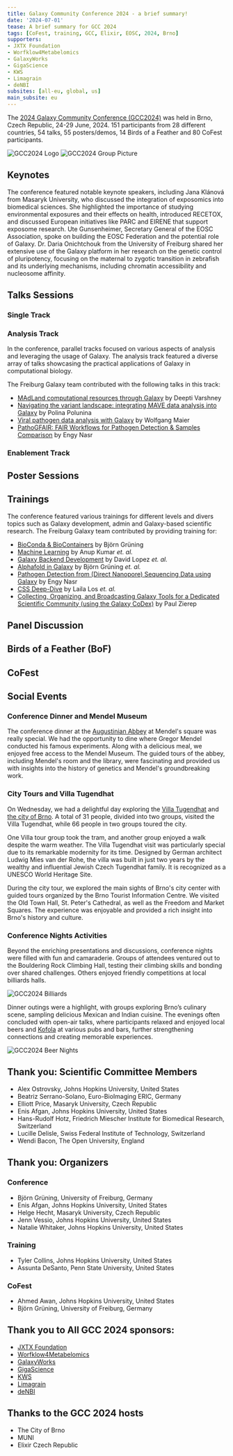 ```yaml
---
title: Galaxy Community Conference 2024 - a brief summary!
date: '2024-07-01'
tease: A brief summary for GCC 2024
tags: [CoFest, training, GCC, Elixir, EOSC, 2024, Brno]
supporters:
- JXTX Foundation
- Worfklow4Metabelomics
- GalaxyWorks
- GigaScience
- KWS
- Limagrain
- deNBI
subsites: [all-eu, global, us]
main_subsite: eu
---
```



The [2024 Galaxy Community Conference (GCC2024)](https://galaxyproject.org/events/gcc2024/) was held in Brno, Czech Republic, 24-29 June, 2024. 151 participants from 28 different countries, 54 talks, 55 posters/demos, 14 Birds of a Feather and 80 CoFest participants.

![GCC2024 Logo](gcc2024logo.png)
![GCC2024 Group Picture](gcc2024groupphoto.png)


## Keynotes

The conference featured notable keynote speakers, including Jana Klánová from Masaryk University, who discussed the integration of exposomics into biomedical sciences. She highlighted the importance of studying environmental exposures and their effects on health, introduced RECETOX, and discussed European initiatives like PARC and EIRENE that support exposome research. Ute Gunsenheimer, Secretary General of the EOSC Association, spoke on building the EOSC Federation and the potential role of Galaxy. Dr. Daria Onichtchouk from the University of Freiburg shared her extensive use of the Galaxy platform in her research on the genetic control of pluripotency, focusing on the maternal to zygotic transition in zebrafish and its underlying mechanisms, including chromatin accessibility and nucleosome affinity.

## Talks Sessions

### Single Track

### Analysis Track

In the conference, parallel tracks focused on various aspects of analysis and leveraging the usage of Galaxy. The analysis track featured a diverse array of talks showcasing the practical applications of Galaxy in computational biology.

The Freiburg Galaxy team contributed with the following talks in this track:


* [MAdLand computational resources through Galaxy](https://docs.google.com/presentation/d/1KF6ctfqGpPoNpUF7Fin9ex-vPmICGew6B2gHBf0YfXI/edit#slide=id.g2e386364440_0_195) by Deepti Varshney
* [Navigating the variant landscape: integrating MAVE data analysis into Galaxy](https://docs.google.com/presentation/d/1LGqDHCVEmsYeWxTmLL2Hn4uPiH4PL0rWedBRO_fJdzY/edit#slide=id.p) by Polina Polunina
* [Viral pathogen data analysis with Galaxy](https://docs.google.com/presentation/d/15Df3YZVsDa4PwkBQtP4EMGHyzsovufzmpbgT6YSLgzU/edit) by Wolfgang Maier
* [PathoGFAIR: FAIR Workflows for Pathogen Detection & Samples Comparison](https://docs.google.com/presentation/d/1jNz6uUMV2fnBdG1bfs-S2JAYo5Wqblyk1fR6lRQHWUY/edit) by Engy Nasr
### Enablement Track

## Poster Sessions

## Trainings

The conference featured various trainings for different levels and divers topics such as Galaxy development, admin and Galaxy-based scientific research.
The Freiburg Galaxy team contributed by providing training for:

* [BioConda & BioContainers](https://galaxyproject.org/events/gcc2024/training/bioconda) by Björn Grüning
* [Machine Learning](https://galaxyproject.org/events/gcc2024/training/machine-learning) by Anup Kumar *et. al.*
* [Galaxy Backend Development](https://galaxyproject.org/events/gcc2024/training/backend-dev) by David Lopez *et. al.*
* [Alphafold in Galaxy](https://galaxyproject.org/events/gcc2024/training/alphafold) by Björn Grüning *et. al.*
* [Pathogen Detection from (Direct Nanopore) Sequencing Data using Galaxy](https://galaxyproject.org/events/gcc2024/training/microbiome-analysis) by Engy Nasr
* [CSS Deep-Dive](https://galaxyproject.org/events/gcc2024/training/frontend-dev) by Laila Los *et. al.*
* [Collecting, Organizing, and Broadcasting Galaxy Tools for a Dedicated Scientific Community (using the Galaxy CoDex)](https://galaxyproject.org/events/gcc2024/training/frontend-dev) by Paul Zierep

## Panel Discussion

## Birds of a Feather (BoF)

## CoFest

## Social Events

### Conference Dinner and Mendel Museum

The conference dinner at the [Augustinian Abbey](https://en.wikipedia.org/wiki/St_Thomas%27s_Abbey,_Brno) at Mendel's square was really special. We had the opportunity to dine where Gregor Mendel conducted his famous experiments. Along with a delicious meal, we enjoyed free access to the Mendel Museum. The guided tours of the abbey, including Mendel's room and the library, were fascinating and provided us with insights into the history of genetics and Mendel's groundbreaking work.

### City Tours and Villa Tugendhat

On Wednesday, we had a delightful day exploring the [Villa Tugendhat](https://www.tugendhat.eu/en/) and [the city of Brno](https://www.gotobrno.cz/en/explore-brno/). A total of 31 people, divided into two groups, visited the Villa Tugendhat, while 66 people in two groups toured the city.

One Villa tour group took the tram, and another group enjoyed a walk despite the warm weather. The Villa Tugendhat visit was particularly special due to its remarkable modernity for its time. Designed by German architect Ludwig Mies van der Rohe, the villa was built in just two years by the wealthy and influential Jewish Czech Tugendhat family. It is recognized as a UNESCO World Heritage Site.

During the city tour, we explored the main sights of Brno's city center with guided tours organized by the Brno Tourist Information Centre. We visited the Old Town Hall, St. Peter's Cathedral, as well as the Freedom and Market Squares. The experience was enjoyable and provided a rich insight into Brno's history and culture.

### Conference Nights Activities

Beyond the enriching presentations and discussions, conference nights were filled with fun and camaraderie. Groups of attendees ventured out to the Bouldering Rock Climbing Hall, testing their climbing skills and bonding over shared challenges. Others enjoyed friendly competitions at local billiards halls.

![GCC2024 Billiards](gcc2024billiards.jpg)

Dinner outings were a highlight, with groups exploring Brno’s culinary scene, sampling delicious Mexican and Indian cuisine. The evenings often concluded with open-air talks, where participants relaxed and enjoyed local beers and [Kofola](https://en.wikipedia.org/wiki/Kofola) at various pubs and bars, further strengthening connections and creating memorable experiences.

![GCC2024 Beer Nights](gcc2024beer.jpg)

## Thank you: Scientific Committee Members

* Alex Ostrovsky, Johns Hopkins University, United States
* Beatriz Serrano-Solano, Euro-BioImaging ERIC, Germany
* Elliott Price, Masaryk University, Czech Republic
* Enis Afgan, Johns Hopkins University, United States
* Hans-Rudolf Hotz, Friedrich Miescher Institute for Biomedical Research, Switzerland
* Lucille Delisle, Swiss Federal Institute of Technology, Switzerland
* Wendi Bacon, The Open University, England

## Thank you: Organizers

### Conference

* Björn Grüning, University of Freiburg, Germany
* Enis Afgan, Johns Hopkins University, United States
* Helge Hecht, Masaryk University, Czech Republic
* Jenn Vessio, Johns Hopkins University, United States
* Natalie Whitaker, Johns Hopkins University, United States

### Training

* Tyler Collins, Johns Hopkins University, United States
* Assunta DeSanto, Penn State University, United States

### CoFest

* Ahmed Awan, Johns Hopkins University, United States
* Björn Grüning, University of Freiburg, Germany

## Thank you to All GCC 2024 sponsors:

* [JXTX Foundation](https://jxtxfoundation.org/)
* [Worfklow4Metabelomics](https://workflow4metabolomics.org/)
* [GalaxyWorks](https://galaxyworks.io/)
* [GigaScience](https://academic.oup.com/gigascience)
* [KWS](https://www.kws.com/corp/en/)
* [Limagrain](https://www.limagrain.com/en)
* [deNBI](https://www.denbi.de/)

## Thanks to the GCC 2024 hosts

* The City of Brno
* MUNI
* Elixir Czech Republic



